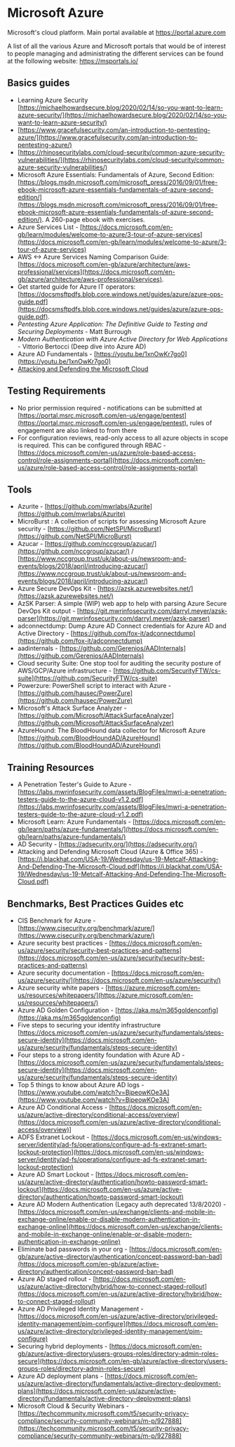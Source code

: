 # Microsoft Azure

Microsoft's cloud platform. Main portal available at <https://portal.azure.com>

A list of all the various Azure and Microsoft portals that would be of interest to people managing and administrating the different services can be found at the following website: <https://msportals.io/>

## Basics guides

* Learning Azure Security [https://michaelhowardsecure.blog/2020/02/14/so-you-want-to-learn-azure-security/](https://michaelhowardsecure.blog/2020/02/14/so-you-want-to-learn-azure-security/)
* [https://www.gracefulsecurity.com/an-introduction-to-pentesting-azure/](https://www.gracefulsecurity.com/an-introduction-to-pentesting-azure/)
* [https://rhinosecuritylabs.com/cloud-security/common-azure-security-vulnerabilities/](https://rhinosecuritylabs.com/cloud-security/common-azure-security-vulnerabilities/)
* Microsoft Azure Essentials: Fundamentals of Azure, Second Edition: [https://blogs.msdn.microsoft.com/microsoft_press/2016/09/01/free-ebook-microsoft-azure-essentials-fundamentals-of-azure-second-edition/](https://blogs.msdn.microsoft.com/microsoft_press/2016/09/01/free-ebook-microsoft-azure-essentials-fundamentals-of-azure-second-edition/). A 260-page ebook with exercises.
* Azure Services List - [https://docs.microsoft.com/en-gb/learn/modules/welcome-to-azure/3-tour-of-azure-services](https://docs.microsoft.com/en-gb/learn/modules/welcome-to-azure/3-tour-of-azure-services)
* AWS <-> Azure Services Naming Comparison Guide: [https://docs.microsoft.com/en-gb/azure/architecture/aws-professional/services](https://docs.microsoft.com/en-gb/azure/architecture/aws-professional/services).
* Get started guide for Azure IT operators: [https://docsmsftpdfs.blob.core.windows.net/guides/azure/azure-ops-guide.pdf](https://docsmsftpdfs.blob.core.windows.net/guides/azure/azure-ops-guide.pdf).
* *Pentesting Azure Application: The Definitive Guide to Testing and Securing Deployments* - Matt Burrough
* *Modern Authentication with Azure Active Directory for Web Applications* - Vittorio Bertocci (Deep dive into Azure AD)
* Azure AD Fundamentals - [https://youtu.be/1xnOwKr7go0](https://youtu.be/1xnOwKr7go0)
* [Attacking and Defending the Microsoft Cloud](https://adsecurity.org/wp-content/uploads/2019/10/2019-BSidesPR-AttackingAndDefendingTheMicrosoftCloud.pdf)

## Testing Requirements

* No prior permission required - notifications can be submitted at [https://portal.msrc.microsoft.com/en-us/engage/pentest](https://portal.msrc.microsoft.com/en-us/engage/pentest), rules of engagement are also linked to from there
* For configuration reviews, read-only access to all azure objects in scope is required. This can be configured through RBAC - [https://docs.microsoft.com/en-us/azure/role-based-access-control/role-assignments-portal](https://docs.microsoft.com/en-us/azure/role-based-access-control/role-assignments-portal)

## Tools

* Azurite - [https://github.com/mwrlabs/Azurite](https://github.com/mwrlabs/Azurite)
* MicroBurst : A collection of scripts for assessing Microsoft Azure security - [https://github.com/NetSPI/MicroBurst](https://github.com/NetSPI/MicroBurst)
* Azucar - [https://github.com/nccgroup/azucar/](https://github.com/nccgroup/azucar/) / [https://www.nccgroup.trust/uk/about-us/newsroom-and-events/blogs/2018/april/introducing-azucar/](https://www.nccgroup.trust/uk/about-us/newsroom-and-events/blogs/2018/april/introducing-azucar/)
* Azure Secure DevOps Kit - [https://azsk.azurewebsites.net/](https://azsk.azurewebsites.net/)
* AzSK Parser: A simple (WIP) web app to help with parsing Azure Secure DevOps Kit output - [https://git.mwrinfosecurity.com/darryl.meyer/azsk-parser](https://git.mwrinfosecurity.com/darryl.meyer/azsk-parser)
* adconnectdump: Dump Azure AD Connect credentials for Azure AD and Active Directory - [https://github.com/fox-it/adconnectdump](https://github.com/fox-it/adconnectdump)
* aadinternals - [https://github.com/Gerenios/AADInternals​](https://github.com/Gerenios/AADInternals​)
* Cloud security Suite: One stop tool for auditing the security posture of AWS/GCP/Azure infrastructure - [https://github.com/SecurityFTW/cs-suite](https://github.com/SecurityFTW/cs-suite)
* Powerzure: PowerShell script to interact with Azure - [https://github.com/hausec/PowerZure](https://github.com/hausec/PowerZure)
* Microsoft's Attack Surface Analyzer - [https://github.com/Microsoft/AttackSurfaceAnalyzer](https://github.com/Microsoft/AttackSurfaceAnalyzer)
* AzureHound: The BloodHound data collector for Microsoft Azure [https://github.com/BloodHoundAD/AzureHound](https://github.com/BloodHoundAD/AzureHound)


## Training Resources

* A Penetration Tester's Guide to Azure - [https://labs.mwrinfosecurity.com/assets/BlogFiles/mwri-a-penetration-testers-guide-to-the-azure-cloud-v1.2.pdf](https://labs.mwrinfosecurity.com/assets/BlogFiles/mwri-a-penetration-testers-guide-to-the-azure-cloud-v1.2.pdf)
* Microsoft Learn: Azure Fundamentals - [https://docs.microsoft.com/en-gb/learn/paths/azure-fundamentals/](https://docs.microsoft.com/en-gb/learn/paths/azure-fundamentals/)
* AD Security - [https://adsecurity.org/](https://adsecurity.org/)
* Attacking and Defending Microsoft Cloud (Azure & Office 365) - [https://i.blackhat.com/USA-19/Wednesday/us-19-Metcalf-Attacking-And-Defending-The-Microsoft-Cloud.pdf](https://i.blackhat.com/USA-19/Wednesday/us-19-Metcalf-Attacking-And-Defending-The-Microsoft-Cloud.pdf)

## Benchmarks, Best Practices Guides etc

* CIS Benchmark for Azure - [https://www.cisecurity.org/benchmark/azure/](https://www.cisecurity.org/benchmark/azure/)
* Azure security best practices - [https://docs.microsoft.com/en-us/azure/security/security-best-practices-and-patterns](https://docs.microsoft.com/en-us/azure/security/security-best-practices-and-patterns)
* Azure security documentation - [https://docs.microsoft.com/en-us/azure/security/](https://docs.microsoft.com/en-us/azure/security/)
* Azure security white papers - [https://azure.microsoft.com/en-us/resources/whitepapers/](https://azure.microsoft.com/en-us/resources/whitepapers/)
* Azure AD Golden Configuration - [https://aka.ms/m365goldenconfig](https://aka.ms/m365goldenconfig)
* Five steps to securing your identity infrastructure  [https://docs.microsoft.com/en-us/azure/security/fundamentals/steps-secure-identity](https://docs.microsoft.com/en-us/azure/security/fundamentals/steps-secure-identity)
* Four steps to a strong identity foundation with Azure AD - [https://docs.microsoft.com/en-us/azure/security/fundamentals/steps-secure-identity](https://docs.microsoft.com/en-us/azure/security/fundamentals/steps-secure-identity)
* Top 5 things to know about Azure AD logs - [https://www.youtube.com/watch?v=BjpeowKOe3A](https://www.youtube.com/watch?v=BjpeowKOe3A)
* Azure AD Conditional Access - [https://docs.microsoft.com/en-us/azure/active-directory/conditional-access/overview](https://docs.microsoft.com/en-us/azure/active-directory/conditional-access/overview)]
* ADFS Extranet Lockout - [https://docs.microsoft.com/en-us/windows-server/identity/ad-fs/operations/configure-ad-fs-extranet-smart-lockout-protection](https://docs.microsoft.com/en-us/windows-server/identity/ad-fs/operations/configure-ad-fs-extranet-smart-lockout-protection)
* Azure AD Smart Lockout - [https://docs.microsoft.com/en-us/azure/active-directory/authentication/howto-password-smart-lockout](https://docs.microsoft.com/en-us/azure/active-directory/authentication/howto-password-smart-lockout)
* Azure AD Modern Authentication (Legacy auth deprecated 13/8/2020) - [https://docs.microsoft.com/en-us/exchange/clients-and-mobile-in-exchange-online/enable-or-disable-modern-authentication-in-exchange-online](https://docs.microsoft.com/en-us/exchange/clients-and-mobile-in-exchange-online/enable-or-disable-modern-authentication-in-exchange-online)
* Eliminate bad passwords in your org - [https://docs.microsoft.com/en-gb/azure/active-directory/authentication/concept-password-ban-bad](https://docs.microsoft.com/en-gb/azure/active-directory/authentication/concept-password-ban-bad)
* Azure AD staged rollout - [https://docs.microsoft.com/en-us/azure/active-directory/hybrid/how-to-connect-staged-rollout](https://docs.microsoft.com/en-us/azure/active-directory/hybrid/how-to-connect-staged-rollout)
* Azure AD Privileged Identity Management - [https://docs.microsoft.com/en-us/azure/active-directory/privileged-identity-management/pim-configure](https://docs.microsoft.com/en-us/azure/active-directory/privileged-identity-management/pim-configure)
* Securing hybrid deployments - [https://docs.microsoft.com/en-gb/azure/active-directory/users-groups-roles/directory-admin-roles-secure](https://docs.microsoft.com/en-gb/azure/active-directory/users-groups-roles/directory-admin-roles-secure)
* Azure AD deployment plans - [https://docs.microsoft.com/en-us/azure/active-directory/fundamentals/active-directory-deployment-plans](https://docs.microsoft.com/en-us/azure/active-directory/fundamentals/active-directory-deployment-plans)
* Microsoft Cloud & Security Webinars - [https://techcommunity.microsoft.com/t5/security-privacy-compliance/security-community-webinars/m-p/927888](https://techcommunity.microsoft.com/t5/security-privacy-compliance/security-community-webinars/m-p/927888)
